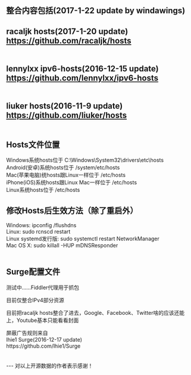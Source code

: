 ﻿整合内容包括(2017-1-22 update by windawings)<br />
---
racaljk hosts(2017-1-20 update)<br />
https://github.com/racaljk/hosts<br />
<br />
<br />
lennylxx ipv6-hosts(2016-12-15 update)<br />
https://github.com/lennylxx/ipv6-hosts<br />
<br />
<br />
liuker hosts(2016-11-9 update)<br />
https://github.com/liuker/hosts<br />
<br />
<br />
Hosts文件位置<br />
---
Windows系统hosts位于 C:\Windows\System32\drivers\etc\hosts<br />
Android(安卓)系统hosts位于 /system/etc/hosts<br />
Mac(苹果电脑)统hosts跟Linux一样位于 /etc/hosts<br />
iPhone(iOS)系统hosts跟Linux Mac一样位于 /etc/hosts<br />
Linux系统hosts位于 /etc/hosts<br />

修改Hosts后生效方法（除了重启外）<br />
---
Windows: ipconfig /flushdns<br />
Linux: sudo rcnscd restart<br />
Linux systemd发行版: sudo systemctl restart NetworkManager<br />
Mac OS X: sudo killall -HUP mDNSResponder<br />
<br />

Surge配置文件<br />
---
<p>
	测试中……Fiddler代理用于抓包
</p>
<p>
	目前仅整合IPv4部分资源
</p>
<p>
	目前把racaljk hosts整合了进去，Google、Facebook、Twitter啥的应该还能上，Youtube基本只能看看封面
</p>
屏蔽广告规则来自<br />
lhie1 Surge(2016-12-17 update)<br />
https://github.com/lhie1/Surge<br />
<br />
<br />
---
对以上开源数据的作者表示感谢！
